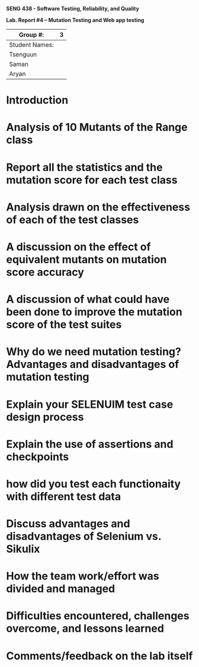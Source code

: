 **SENG 438 - Software Testing, Reliability, and Quality**

**Lab. Report \#4 – Mutation Testing and Web app testing**

| Group \#:      |  3   |
| -------------- | --- |
| Student Names: |     |
|     Tsenguun           |     |
|         Saman       |     |
|        Aryan        |     |

# Introduction


# Analysis of 10 Mutants of the Range class 

# Report all the statistics and the mutation score for each test class



# Analysis drawn on the effectiveness of each of the test classes

# A discussion on the effect of equivalent mutants on mutation score accuracy

# A discussion of what could have been done to improve the mutation score of the test suites

# Why do we need mutation testing? Advantages and disadvantages of mutation testing

# Explain your SELENUIM test case design process

# Explain the use of assertions and checkpoints

# how did you test each functionaity with different test data

# Discuss advantages and disadvantages of Selenium vs. Sikulix

# How the team work/effort was divided and managed


# Difficulties encountered, challenges overcome, and lessons learned

# Comments/feedback on the lab itself
